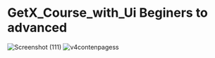 # GetX_Course_with_Ui Beginers to advanced
![Screenshot (111)](https://github.com/like-github1/GetX_Course_with_Ui/assets/92579234/455281c3-410f-49ac-b1da-73a27cc38277)
![v4contenpagess](https://github.com/like-github1/GetX_Course_with_Ui/assets/92579234/9907d701-14f7-4cf8-8070-d169c2a5c2cb)


